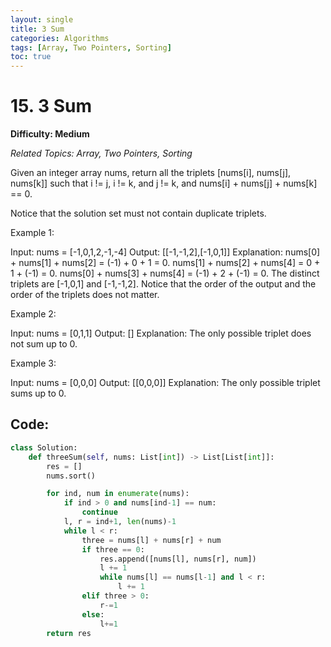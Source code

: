 ```yaml
---
layout: single
title: 3 Sum
categories: Algorithms
tags: [Array, Two Pointers, Sorting]
toc: true
---
```

# 15. 3 Sum

**Difficulty: Medium** 

*Related Topics: Array, Two Pointers, Sorting*

Given an integer array nums, return all the triplets [nums[i], nums[j], nums[k]] such that i != j, i != k, and j != k, and nums[i] + nums[j] + nums[k] == 0.

Notice that the solution set must not contain duplicate triplets.

Example 1:

Input: nums = [-1,0,1,2,-1,-4]
Output: [[-1,-1,2],[-1,0,1]]
Explanation: 
nums[0] + nums[1] + nums[2] = (-1) + 0 + 1 = 0.
nums[1] + nums[2] + nums[4] = 0 + 1 + (-1) = 0.
nums[0] + nums[3] + nums[4] = (-1) + 2 + (-1) = 0.
The distinct triplets are [-1,0,1] and [-1,-1,2].
Notice that the order of the output and the order of the triplets does not matter.

Example 2:

Input: nums = [0,1,1]
Output: []
Explanation: The only possible triplet does not sum up to 0.

Example 3:

Input: nums = [0,0,0]
Output: [[0,0,0]]
Explanation: The only possible triplet sums up to 0.

## Code:

```python
class Solution:
    def threeSum(self, nums: List[int]) -> List[List[int]]:
        res = []
        nums.sort()

        for ind, num in enumerate(nums):
            if ind > 0 and nums[ind-1] == num:
                continue
            l, r = ind+1, len(nums)-1
            while l < r:
                three = nums[l] + nums[r] + num
                if three == 0:
                    res.append([nums[l], nums[r], num])
                    l += 1
                    while nums[l] == nums[l-1] and l < r:
                        l += 1
                elif three > 0:
                    r-=1
                else:
                    l+=1
        return res
```
